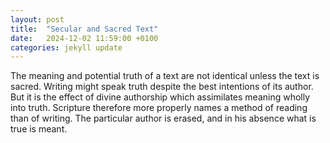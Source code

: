 ```yaml
---
layout: post
title:  "Secular and Sacred Text"
date:   2024-12-02 11:59:00 +0100
categories: jekyll update
---
```


The meaning and potential truth of a text are not identical unless the text is sacred. Writing might speak truth despite the best intentions of its author. But it is the effect of divine authorship which assimilates meaning wholly into truth. Scripture therefore more properly names a method of reading than of writing. The particular author is erased, and in his absence what is true is meant.



